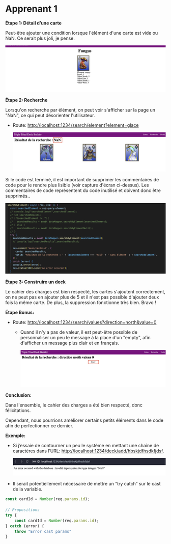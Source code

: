 # Apprenant 1

**Étape 1: Détail d’une carte**

Peut-être ajouter une condition lorsque l'élément d'une carte est vide ou NaN. Ce serait plus joli, je pense.

![Capture d’écran 2023-09-13 à 15.15.08.png](screen/Capture_decran_2023-09-13_a_15.15.08.png)

**Étape 2: Recherche**

Lorsqu'on recherche par élément, on peut voir s'afficher sur la page un "NaN", ce qui peut désorienter l'utilisateur.

- Route: [http://localhost:1234/search/element?element=glace](http://localhost:1234/search/element?element=glace)
    
    ![Capture d’écran 2023-09-12 à 18.35.30.png](screen/Capture_decran_2023-09-12_a_18.35.30.png)
    

Si le code est terminé, il est important de supprimer les commentaires de code pour le rendre plus lisible (voir capture d'écran ci-dessus). Les commentaires de code représentent du code inutilisé et doivent donc être supprimés..

![Capture d’écran 2023-09-12 à 18.41.56.png](screen/Capture_decran_2023-09-12_a_18.41.56.png)

**Étape 3: Construire un deck**

Le cahier des charges est bien respecté, les cartes s'ajoutent correctement, on ne peut pas en ajouter plus de 5 et il n'est pas possible d'ajouter deux fois la même carte. De plus, la suppression fonctionne très bien. Bravo !

**Étape Bonus:**

- Route: [http://localhost:1234/search/values?direction=north&value=0](http://localhost:1234/search/values?direction=north&value=0)
    - Quand il n'y a pas de valeur, il est peut-être possible de personnaliser un peu le message à la place d'un "empty", afin d'afficher un message plus clair et en français.
        
        ![Capture d’écran 2023-09-12 à 18.38.03.png](screen/Capture_decran_2023-09-12_a_18.38.03.png)
        

**Conclusion:**

Dans l'ensemble, le cahier des charges a été bien respecté, donc félicitations.

Cependant, nous pourrions améliorer certains petits éléments dans le code afin de perfectionner ce dernier.

**Exemple:**

- Si j’essaie de contourner un peu le système en mettant une chaîne de caractères dans l’URL: [http://localhost:1234/deck/add/hbskjdfhsdkfjdsf](http://localhost:1234/deck/add/hbskjdfhsdkfjdsf).
    
    ![Capture d’écran 2023-09-12 à 18.58.27.png](screen/Capture_decran_2023-09-12_a_18.58.27.png)
    

- Il serait potentiellement nécessaire de mettre un “try catch” sur le cast de la variable.

```jsx
const cardId = Number(req.params.id);

// Propositions
try {
	const cardId = Number(req.params.id);
} catch (error) {
	throw "Error cast params"
}
```